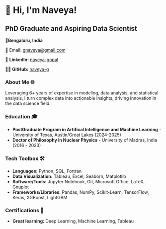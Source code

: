 # 👋 Hi, I'm Naveya!

## PhD Graduate and Aspiring Data Scientist

📍**Bengaluru, India**

📧 Email: [gnaveya@gmail.com](mailto:gnaveya@gmail.com)  

🔗 **LinkedIn:** [naveya-gopal](https://www.linkedin.com/in/naveya-gopal-4337a0274/) 

 👨‍💻 **GitHub:** [naveya-g](https://github.com/naveya-g)

### About Me 🌐
Leveraging 6+ years of expertise in modeling, data analysis, and statistical analysis, I turn complex data into actionable insights, driving innovation in the data science field.


### Education 🎓
- **PostGraduate Program in Artifical Intelligence and Machine Learning** - University of Texas, Austin/Great Lakes (2024-2025)
- **Doctor of Philosophy in Nuclear Physics** - University of Madras, India (2016 - 2023)


### Tech Toolbox 🛠️
- **Languages:** Python, SQL, Fortran
- **Data Visualization:** Tableau, Excel, Seaborn, Matplotlib
- **Software/Tools:** Jupyter Notebook, Git, Microsoft Office, LaTeX, Gnuplot
- **Frameworks/Libraries:** Pandas, NumPy, Scikit-Learn, TensorFlow, Keras, XGBoost, LightGBM


### Certifications 📜
- **Great learning:** Deep Learning, Machine Learning, Tableau


